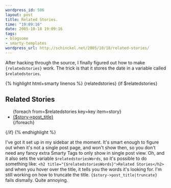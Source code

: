 ```yaml
--- 
wordpress_id: 506
layout: post
title: Related Stories.
time: "19:09:16"
date: 2005-10-18 19:09:16
tags: 
- blogsome
- smarty-templates
wordpress_url: http://schinckel.net/2005/10/18/related-stories/
---
```

After hacking through the source, I finally figured out how to make `{relatedstories}` work. The trick is that it stores the date in a variable called `$relatedstories`. 
    
{% highlight html+smarty linenos %}
    {relatedstories}
    {if $relatedstories}
      <h2>Related Stories</h2>
      <ul>
      {foreach from=$relatedstories key=key item=story}
        <li> <a href="{get_permalink id=$story->ID}" >
            {$story->post_title}</a>
        </li>
      {/foreach}
      </ul>
    {/if}
{% endhighlight %}

I've got it set up in my sidebar at the moment. It's smart enough to figure out when it's not a single post page, and won't show then, so you don't need any fancy extra Smarty Tags to only show in single post view. Oh, and it also sets the variable `$relatedstoriesWords`, so it's possible to do something like: `<h2 title="{$relatedstoriesWords}">Related Stories</h2>` and when you hover over the title, it tells you the words it's looking for. I'm still working on how to truncate the title. `{$story->post_title|truncate}` fails dismally. Quite annoying. 
